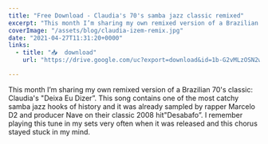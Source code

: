 ```yaml
---
title: "Free Download - Claudia's 70's samba jazz classic remixed"
excerpt: "This month I’m sharing my own remixed version of a Brazilian 70's classic :Claudia's \"Deixa Eu Dizer”. This Brazilian song is one of the most catchy samba jazz"
coverImage: "/assets/blog/claudia-izem-remix.jpg"
date: "2021-04-27T11:31:20+0000"
links:
  - title: "📥  download"
    url: "https://drive.google.com/uc?export=download&id=1b-G2vMLzOSN2wIbeZ1zUEpZdhIYe0fzl"

---
```


This month I’m sharing my own remixed version of a Brazilian 70's classic: Claudia's "Deixa Eu Dizer”. This song contains one of the most catchy samba jazz hooks of history and it was already sampled by rapper Marcelo D2 and producer Nave​ on their classic 2008 hit"Desabafo”. I remember playing this tune in my sets very often when it was released and this chorus stayed stuck in my mind. 
